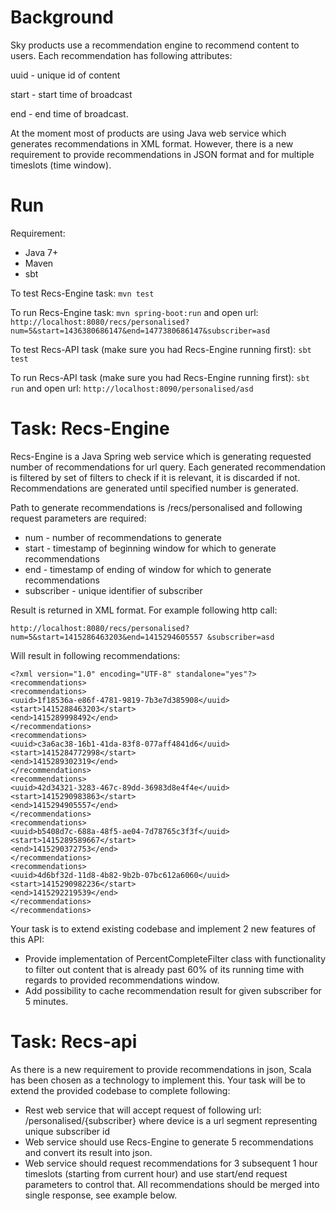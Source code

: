 # Background
Sky products use a recommendation engine to recommend content to users. Each recommendation has following attributes:

uuid - unique id of content

start - start time of broadcast

end - end time of broadcast.

At the moment most of products are using Java web service which generates recommendations in XML format. However, there is a new requirement to provide recommendations in JSON format and for multiple timeslots (time window).

# Run
Requirement:
- Java 7+
- Maven
- sbt

To test Recs-Engine task: `mvn test`  

To run Recs-Engine task: `mvn spring-boot:run` and open url: `http://localhost:8080/recs/personalised?num=5&start=1436380686147&end=1477380686147&subscriber=asd`

To test Recs-API task  (make sure you had Recs-Engine running first): `sbt test` 

To run Recs-API task  (make sure you had Recs-Engine running first): `sbt run` and open url: `http://localhost:8090/personalised/asd`

# Task: Recs-Engine

Recs-Engine is a Java Spring web service which is generating requested number of recommendations for url query. Each generated recommendation is filtered by set of filters to check if it is relevant, it is discarded if not. Recommendations are generated until specified number is generated.

Path to generate recommendations is /recs/personalised and following request parameters are required:
- num - number of recommendations to generate
- start - timestamp of beginning window for which to generate recommendations
- end - timestamp of ending of window for which to generate recommendations
- subscriber - unique identifier of subscriber

Result is returned in XML format. For example following http call:

`http://localhost:8080/recs/personalised?num=5&start=1415286463203&end=1415294605557
&subscriber=asd`

Will result in following recommendations:

```
<?xml version="1.0" encoding="UTF-8" standalone="yes"?>
<recommendations>
<recommendations>
<uuid>1f18536a-e86f-4781-9819-7b3e7d385908</uuid>
<start>1415288463203</start>
<end>1415289998492</end>
</recommendations>
<recommendations>
<uuid>c3a6ac38-16b1-41da-83f8-077aff4841d6</uuid>
<start>1415284772998</start>
<end>1415289302319</end>
</recommendations>
<recommendations>
<uuid>42d34321-3283-467c-89dd-36983d8e4f4e</uuid>
<start>1415290983863</start>
<end>1415294905557</end>
</recommendations>
<recommendations>
<uuid>b5408d7c-688a-48f5-ae04-7d78765c3f3f</uuid>
<start>1415289589667</start>
<end>1415290372753</end>
</recommendations>
<recommendations>
<uuid>4d6bf32d-11d8-4b82-9b2b-07bc612a6060</uuid>
<start>1415290982236</start>
<end>1415292219539</end>
</recommendations>
</recommendations>
```

Your task is to extend existing codebase and implement 2 new features of this API:
- Provide implementation of PercentCompleteFilter class with functionality to filter out content that is already past 60% of its running time with regards to provided recommendations window.
- Add possibility to cache recommendation result for given subscriber for 5 minutes.

# Task: Recs-api
As there is a new requirement to provide recommendations in json, Scala has been chosen as a technology to implement this. Your task will be to extend the provided codebase to complete following:
- Rest web service that will accept request of following url: /personalised/{subscriber} where device is a url segment representing unique subscriber id
- Web service should use Recs-Engine to generate 5 recommendations and convert its result into json.
- Web service should request recommendations for 3 subsequent 1 hour timeslots (starting from current hour) and use start/end request parameters to control that. All recommendations should be merged into single response, see example below.
